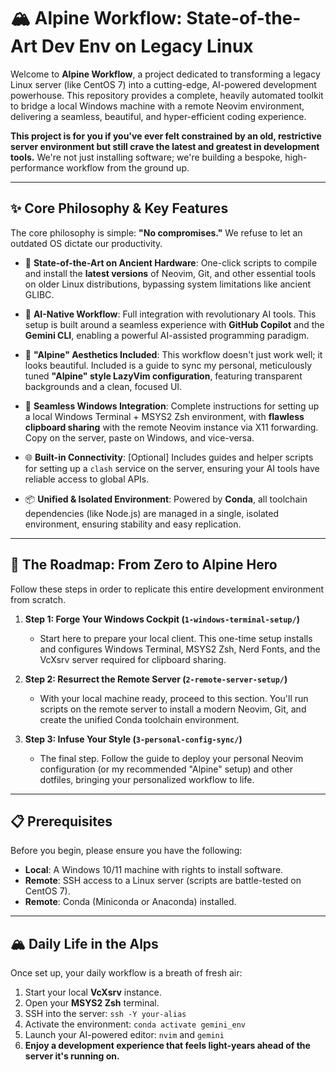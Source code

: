 # 🏔️ Alpine Workflow: State-of-the-Art Dev Env on Legacy Linux

Welcome to **Alpine Workflow**, a project dedicated to transforming a legacy Linux server (like CentOS 7) into a cutting-edge, AI-powered development powerhouse. This repository provides a complete, heavily automated toolkit to bridge a local Windows machine with a remote Neovim environment, delivering a seamless, beautiful, and hyper-efficient coding experience.

**This project is for you if you've ever felt constrained by an old, restrictive server environment but still crave the latest and greatest in development tools.** We're not just installing software; we're building a bespoke, high-performance workflow from the ground up.

---

## ✨ Core Philosophy & Key Features

The core philosophy is simple: **"No compromises."** We refuse to let an outdated OS dictate our productivity.

*   🚀 **State-of-the-Art on Ancient Hardware**: One-click scripts to compile and install the **latest versions** of Neovim, Git, and other essential tools on older Linux distributions, bypassing system limitations like ancient GLIBC.

*   🤖 **AI-Native Workflow**: Full integration with revolutionary AI tools. This setup is built around a seamless experience with **GitHub Copilot** and the **Gemini CLI**, enabling a powerful AI-assisted programming paradigm.

*   🎨 **"Alpine" Aesthetics Included**: This workflow doesn't just work well; it looks beautiful. Included is a guide to sync my personal, meticulously tuned **"Alpine" style LazyVim configuration**, featuring transparent backgrounds and a clean, focused UI.

*   🔗 **Seamless Windows Integration**: Complete instructions for setting up a local Windows Terminal + MSYS2 Zsh environment, with **flawless clipboard sharing** with the remote Neovim instance via X11 forwarding. Copy on the server, paste on Windows, and vice-versa.

*   🌐 **Built-in Connectivity**: [Optional] Includes guides and helper scripts for setting up a `clash` service on the server, ensuring your AI tools have reliable access to global APIs.

*   📦 **Unified & Isolated Environment**: Powered by **Conda**, all toolchain dependencies (like Node.js) are managed in a single, isolated environment, ensuring stability and easy replication.

---

## 🚀 The Roadmap: From Zero to Alpine Hero

Follow these steps in order to replicate this entire development environment from scratch.

1.  **Step 1: Forge Your Windows Cockpit (`1-windows-terminal-setup/`)**
    *   Start here to prepare your local client. This one-time setup installs and configures Windows Terminal, MSYS2 Zsh, Nerd Fonts, and the VcXsrv server required for clipboard sharing.

2.  **Step 2: Resurrect the Remote Server (`2-remote-server-setup/`)**
    *   With your local machine ready, proceed to this section. You'll run scripts on the remote server to install a modern Neovim, Git, and create the unified Conda toolchain environment.

3.  **Step 3: Infuse Your Style (`3-personal-config-sync/`)**
    *   The final step. Follow the guide to deploy your personal Neovim configuration (or my recommended "Alpine" setup) and other dotfiles, bringing your personalized workflow to life.

---

## 📋 Prerequisites

Before you begin, please ensure you have the following:

*   **Local**: A Windows 10/11 machine with rights to install software.
*   **Remote**: SSH access to a Linux server (scripts are battle-tested on CentOS 7).
*   **Remote**: Conda (Miniconda or Anaconda) installed.

---

## 🏔️ Daily Life in the Alps

Once set up, your daily workflow is a breath of fresh air:

1.  Start your local **VcXsrv** instance.
2.  Open your **MSYS2 Zsh** terminal.
3.  SSH into the server: `ssh -Y your-alias`
4.  Activate the environment: `conda activate gemini_env`
5.  Launch your AI-powered editor: `nvim` and `gemini`
6.  **Enjoy a development experience that feels light-years ahead of the server it's running on.**
